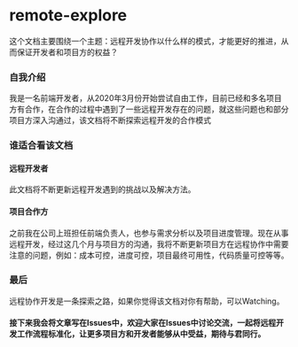 # remote-explore

这个文档主要围绕一个主题：远程开发协作以什么样的模式，才能更好的推进，从而保证开发者和项目方的权益？

### 自我介绍

我是一名前端开发者，从2020年3月份开始尝试自由工作，目前已经和多名项目方有合作，在合作的过程中遇到了一些远程开发存在的问题，就这些问题也和部分项目方深入沟通过，该文档将不断探索远程开发的合作模式

### 谁适合看该文档

#### 远程开发者

此文档将不断更新远程开发遇到的挑战以及解决方法。

#### 项目合作方

之前我在公司上班担任前端负责人，也参与需求分析以及项目进度管理。现在从事远程开发，经过这几个月与项目方的沟通，我将不断更新项目方在远程协作中需要注意的问题，例如：成本可控，进度可控，项目最终可用性，代码质量可控等等。

### 最后

远程协作开发是一条探索之路，如果你觉得该文档对你有帮助，可以Watching。

#### 接下来我会将文章写在Issues中，欢迎大家在Issues中讨论交流，一起将远程开发工作流程标准化，让更多项目方和开发者能够从中受益，期待与君同行。
